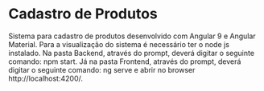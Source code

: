 ﻿# Cadastro de Produtos
 Sistema para cadastro de produtos desenvolvido com Angular 9 e Angular Material. 
 Para a visualização do sistema é necessário ter o node js instalado. 
 Na pasta Backend, através do prompt, deverá digitar o seguinte comando: npm start.
 Já na pasta Frontend, através do prompt, deverá digitar o seguinte comando: ng serve e abrir no browser http://localhost:4200/.
